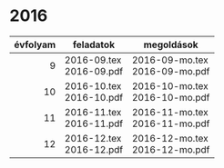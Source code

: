 # 2016

| évfolyam | feladatok | megoldások |
|---:|---|---|
| 9|2016-09.tex <br> 2016-09.pdf | 2016-09-mo.tex <br> 2016-09-mo.pdf|
| 10|2016-10.tex <br> 2016-10.pdf | 2016-10-mo.tex <br> 2016-10-mo.pdf|
| 11|2016-11.tex <br> 2016-11.pdf | 2016-11-mo.tex <br> 2016-11-mo.pdf|
| 12|2016-12.tex <br> 2016-12.pdf | 2016-12-mo.tex <br> 2016-12-mo.pdf|

